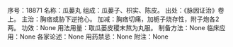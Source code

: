 序号：18871
名称：瓜蒌丸
组成：瓜蒌子、枳实、陈皮。
出处：《脉因证治》卷上。
主治：胸痞或胁下逆抢心。
加减：胸痞切痛，加栀子烧存性，附子炮各2两。
功效：None
用法用量：取瓜蒌皮稷末熬为丸服。
制备方法：None
临床应用：None
各家论述：None
用药禁忌：None
附注：None
